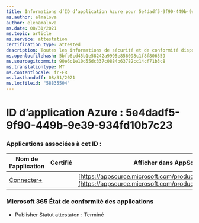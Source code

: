 ```yaml
---
title: Informations d’ID d’application Azure pour 5e4dadf5-9f90-449b-9e39-934fd10b7c23
ms.author: elmalova
author: elenamalova
ms.date: 08/31/2021
ms.topic: article
ms.service: attestation
certification_type: attested
description: Toutes les informations de sécurité et de conformité disponibles pour 5e4dadf5-9f90-449b-9e39-934fd10b7c23.
ms.openlocfilehash: 5bfb6cd45b1e58242a9995e856098c1f8f806559
ms.sourcegitcommit: 90e6c1e10d55dc337c0884b63782cc14cf71b3c8
ms.translationtype: MT
ms.contentlocale: fr-FR
ms.lasthandoff: 08/31/2021
ms.locfileid: "58835504"
---
```

# <a name="azure-app-id-5e4dadf5-9f90-449b-9e39-934fd10b7c23"></a>ID d’application Azure : 5e4dadf5-9f90-449b-9e39-934fd10b7c23


### <a name="apps-associated-with-this-id"></a>Applications associées à cet ID :
| **Nom de l’application** | **Certifié** | **Afficher dans AppSource** |
|--------------|---------------|-----------------------|
| [Connecter+](https://docs.microsoft.com/microsoft-365-app-certification/forward/WA200002611) |  | [https://appsource.microsoft.com/product/office/WA200002611](https://appsource.microsoft.com/product/office/WA200002611) |

### <a name="microsoft-365-app-compliance-status"></a>Microsoft 365 État de conformité des applications
- Publisher Statut attestaton : Terminé
